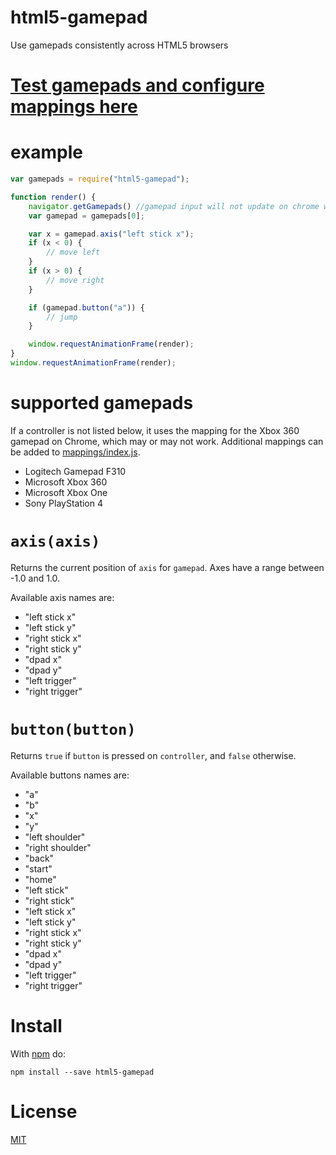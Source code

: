 # html5-gamepad
Use gamepads consistently across HTML5 browsers

# [Test gamepads and configure mappings here](https://ericlathrop.github.io/html5-gamepad-configurator/)

# example

```javascript
var gamepads = require("html5-gamepad");

function render() {
	navigator.getGamepads() //gamepad input will not update on chrome without this.
	var gamepad = gamepads[0];

	var x = gamepad.axis("left stick x");
	if (x < 0) {
		// move left
	}
	if (x > 0) {
		// move right
	}

	if (gamepad.button("a")) {
		// jump
	}

	window.requestAnimationFrame(render);
}
window.requestAnimationFrame(render);
```

# supported gamepads

If a controller is not listed below, it uses the mapping for the Xbox 360 gamepad on Chrome, which may or may not work. Additional mappings can be added to [mappings/index.js](mappings/index.js).

* Logitech Gamepad F310
* Microsoft Xbox 360
* Microsoft Xbox One
* Sony PlayStation 4

# `axis(axis)`

Returns the current position of `axis` for `gamepad`. Axes have a range between
-1.0 and 1.0.

Available axis names are:

* "left stick x"
* "left stick y"
* "right stick x"
* "right stick y"
* "dpad x"
* "dpad y"
* "left trigger"
* "right trigger"

# `button(button)`

Returns `true` if `button` is pressed on `controller`, and `false` otherwise.

Available buttons names are:

* "a"
* "b"
* "x"
* "y"
* "left shoulder"
* "right shoulder"
* "back"
* "start"
* "home"
* "left stick"
* "right stick"
* "left stick x"
* "left stick y"
* "right stick x"
* "right stick y"
* "dpad x"
* "dpad y"
* "left trigger"
* "right trigger"

# Install

With [npm](https://www.npmjs.com/) do:

```
npm install --save html5-gamepad
```

# License

[MIT](LICENSE)
